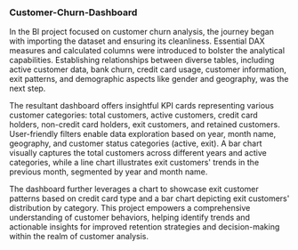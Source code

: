 ### Customer-Churn-Dashboard

In the BI project focused on customer churn analysis, the journey began with importing the dataset and ensuring its cleanliness. Essential DAX measures and calculated columns were introduced to bolster the analytical capabilities. Establishing relationships between diverse tables, including active customer data, bank churn, credit card usage, customer information, exit patterns, and demographic aspects like gender and geography, was the next step.

The resultant dashboard offers insightful KPI cards representing various customer categories: total customers, active customers, credit card holders, non-credit card holders, exit customers, and retained customers. User-friendly filters enable data exploration based on year, month name, geography, and customer status categories (active, exit). A bar chart visually captures the total customers across different years and active categories, while a line chart illustrates exit customers' trends in the previous month, segmented by year and month name.

The dashboard further leverages a chart to showcase exit customer patterns based on credit card type and a bar chart depicting exit customers' distribution by category. This project empowers a comprehensive understanding of customer behaviors, helping identify trends and actionable insights for improved retention strategies and decision-making within the realm of customer analysis.

